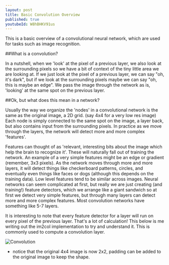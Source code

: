 ```yaml
---
layout: post
title: Basic Convolution Overview
published: true
youtubeId: W8hBHKV91us
---
```


This is a basic overview of a convolutional neural network, which are used for tasks such as image recognition. 

##What is a convolution?

In a nutshell, when we 'look' at the pixel of a previous layer, we also look at the surrounding pixels so we have a bit of context of the tiny little area we are looking at. If we just look at the pixel of a previous layer, we can say "oh, it's dark", but if we look at the surrounding pixels maybe we can say "oh, this is maybe an edge". We pass the image through the network as is, 'looking' at the same spot on the previous layer.

##Ok, but what does this mean in a network?

Usually the way we organize the 'nodes' in a convolutional network is the same as the original image, a 2D grid. (say 4x4 for a very low res image) Each node is simply connected to the same spot on the image, a layer back, but also contains input from the surrounding pixels. In practice as we move through the layers, the network will detect more and more complex 'features'. 

Features can thought of as 'relevant, interesting bits about the image which help the brain to recognize it'. These will naturally fall out of training the network. An example of a very simple features might be an edge or gradient (remember, 3x3 pixels). As the network moves through more and more layers, it will detect things like checkerboard patterns, circles, and eventually even things like faces or dogs (although this depends on the training data). Low level features tend to be similar across images. Neural networks can seem complicated at first, but really we are just creating (and training!) feature detectors, which we arrange like a giant sandwich so at first we detect very simple features, but through many layers can detect more and more complex features. Most convolution networks have something like 5-7 layers. 

It is interesting to note that every feature detector for a layer will run on every pixel of the previous layer. That's a lot of calculation! This below is me writing out the im2col implementation to try and understand it. This is commonly used to compute a convolution layer.

![Convolution]({{site.baseurl}}/images/convolution1.jpg)

* notice that the original 4x4 image is now 2x2, padding can be added to the original image to keep the shape.
